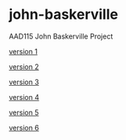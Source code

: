 john-baskerville
================

AAD115 John Baskerville Project 

[version 1](https://hayleymcilwrath.github.io/john-baskerville/version_1.html)

[version 2](https://hayleymcilwrath.github.io/john-baskerville/version_2.html)

[version 3](https://hayleymcilwrath.github.io/john-baskerville/version_3.html)

[version 4](https://hayleymcilwrath.github.io/john-baskerville/version_4.html)

[version 5](https://hayleymcilwrath.github.io/john-baskerville/version_5.html)

[version 6](https://hayleymcilwrath.github.io/john-baskerville/version_6.html)

